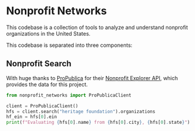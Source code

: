 # Nonprofit Networks

This codebase is a collection of tools to analyze and understand nonprofit organizations in the United States.

This codebase is separated into three components:

## Nonprofit Search

With huge thanks to [ProPublica](https://www.propublica.org/) for their [Nonprofit Explorer API](https://projects.propublica.org/nonprofits/api/), which provides the data for this project.

```python
from nonprofit_networks import ProPublicaClient

client = ProPublicaClient()
hfs = client.search("heritage foundation").organizations
hf_ein = hfs[0].ein
print(f"Evaluating {hfs[0].name} from {hfs[0].city}, {hfs[0].state}")
```
